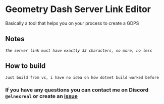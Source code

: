 # Geometry Dash Server Link Editor
Basically a tool that helps you on your process to create a GDPS

## Notes
*```The server link must have exactly 33 characters, no more, no less```*

## How to build

`Just build from vs, i have no idea on how dotnet build worked before`

### If you have any questions you can contact me on Discord `@elnexreal` or create an [issue](https://github.com/elnexreal/GD-SLEditor/issues/new)
